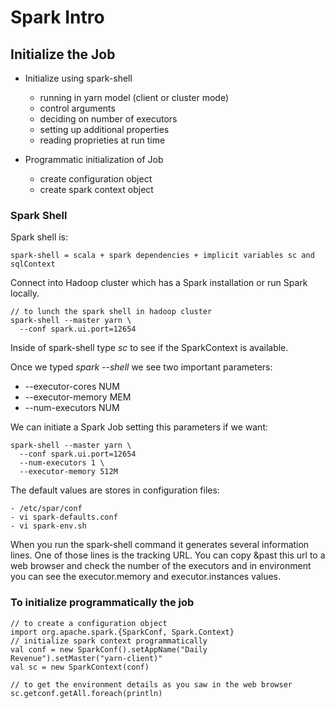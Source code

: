 # Spark Intro

## Initialize the Job

- Initialize using spark-shell
  - running in yarn model (client or cluster mode)
  - control arguments
  - deciding on number of executors
  - setting up additional properties
  - reading proprieties at run time

- Programmatic initialization of Job
  - create configuration object
  - create spark context object

### Spark Shell

Spark shell is:

    spark-shell = scala + spark dependencies + implicit variables sc and sqlContext

Connect into Hadoop cluster which has a Spark installation or run Spark
locally.

    // to lunch the spark shell in hadoop cluster
    spark-shell --master yarn \
      --conf spark.ui.port=12654

Inside of spark-shell type *sc* to see if the SparkContext is available.

Once we typed *spark --shell* we see two important parameters:

- --executor-cores NUM
- --executor-memory MEM
- --num-executors NUM

We can initiate a Spark Job setting this parameters if we want:

    spark-shell --master yarn \
      --conf spark.ui.port=12654
      --num-executors 1 \
      --executor-memory 512M

The default values are stores in configuration files:

    - /etc/spar/conf
    - vi spark-defaults.conf
    - vi spark-env.sh

When you run the spark-shell command it generates several information lines.
One of those lines is the tracking URL. You can copy &past this url to
a web browser and check the number of the executors and in environment you
can see the executor.memory and executor.instances values.

### To initialize programmatically the job

    // to create a configuration object
    import org.apache.spark.{SparkConf, Spark.Context}
    // initialize spark context programmatically
    val conf = new SparkConf().setAppName("Daily Revenue").setMaster("yarn-client)"
    val sc = new SparkContext(conf)

    // to get the environment details as you saw in the web browser
    sc.getconf.getAll.foreach(println)
